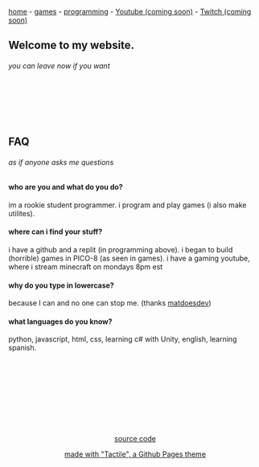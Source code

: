 [Comment]: <> (Comment to fix the main header)

[home](./) - [games](./games.html) - [programming](https://resite.link/echoby) - [Youtube (coming soon)](https://blank.org) - [Twitch (coming soon)](https://blank.org)


## Welcome to my website.
###### you can leave now if you want

<br><br><br><br>

## FAQ
###### as if anyone asks me questions

#### who are you and what do you do?

im a rookie student programmer. i program and play games (i also make utilites).

#### where can i find your stuff?

i have a github and a replit (in programming above). i began to build (horrible) games in PICO-8 (as seen in games). i have a gaming youtube, where i stream minecraft on mondays 8pm est

#### why do you type in lowercase?

because I can and no one can stop me. (thanks [matdoesdev](https://matdoes.dev))

#### what languages do you know?

python, javascript, html, css, learning c# with Unity, english, learning spanish.


[Comment]: <> (End of Page)

<br><br><br><br><br><br><br><br>
<p style="text-align: center"><a href="https://github.com/ech0by/ech0by.github.io">source code</a></p>
<p style="text-align: center"><a href="https://github.com/ech0by/ech0by.github.io">made with "Tactile", a Github Pages theme</a></p>